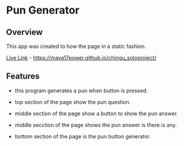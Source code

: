 # Pun Generator

## Overview

This app was created to how the page in a static fashion.

[Live Link](https://maya17power.github.io/chingu_soloproject/) - https://maya17power.github.io/chingu_soloproject/

## Features

- this program generates a pun when button is pressed.

- top section of the page show the pun question.

- middle section of the page show a button to show the pun answer.

- middle secction of the page shows the pun answer is there is any.

- bottom section of the page is the pun button generator.
